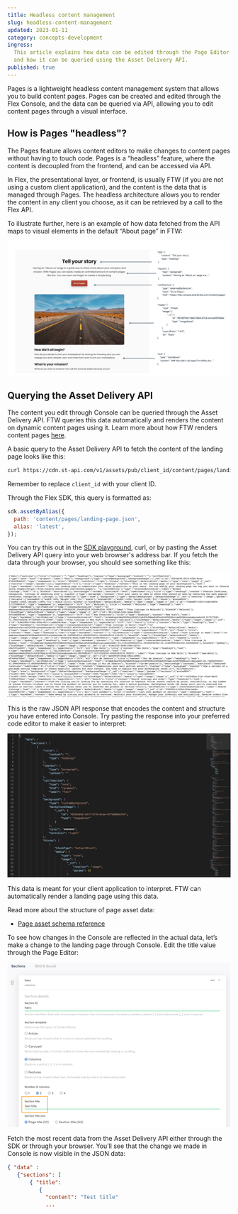 ```yaml
---
title: Headless content management
slug: headless-content-management
updated: 2023-01-11
category: concepts-development
ingress:
  This article explains how data can be edited through the Page Editor
  and how it can be queried using the Asset Delivery API.
published: true
---
```


Pages is a lightweight headless content management system that allows
you to build content pages. Pages can be created and edited through the
Flex Console, and the data can be queried via API, allowing you to edit
content pages through a visual interface.

## How is Pages "headless"?

The Pages feature allows content editors to make changes to content
pages without having to touch code. Pages is a “headless” feature, where
the content is decoupled from the frontend, and can be accessed via API.

In Flex, the presentational layer, or frontend, is usually FTW (if you
are not using a custom client application), and the content is the data
that is managed through Pages. The headless architecture allows you to
render the content in any client you choose, as it can be retrieved by a
call to the Flex API.

To illustrate further, here is an example of how data fetched from the
API maps to visual elements in the default “About page” in FTW:

![How data is rendered on the about page](./data.png)

## Querying the Asset Delivery API

The content you edit through Console can be queried through the Asset
Delivery API. FTW queries this data automatically and renders the
content on dynamic content pages using it. Learn more about how FTW
renders content pages [here](/ftw/page-builder/).

A basic query to the Asset Delivery API to fetch the content of the
landing page looks like this:

```bash
curl https://cdn.st-api.com/v1/assets/pub/client_id/content/pages/landing-page.json
```

Remember to replace `client_id` with your client ID.

Through the Flex SDK, this query is formatted as:

```js
sdk.assetByAlias({
  path: 'content/pages/landing-page.json',
  alias: 'latest',
});
```

You can try this out in the
[SDK playground](https://sharetribe.github.io/flex-sdk-js/try-it-in-the-playground.html),
curl, or by pasting the Asset Delivery API query into your web browser's
address bar. If you fetch the data through your browser, you should see
something like this:

![Example data](./example-data.png)

This is the raw JSON API response that encodes the content and structure
you have entered into Console. Try pasting the response into your
preferred code editor to make it easier to interpret:

![Example data formatted](./formatted.png)

This data is meant for your client application to interpret. FTW can
automatically render a landing page using this data.

<info>

Read more about the structure of page asset data:

- [Page asset schema reference](/references/page-asset-schema/)

</info>

To see how changes in the Console are reflected in the actual data,
let’s make a change to the landing page through Console. Edit the title
value through the Page Editor:

![Changing a value through Console](./console-change.png)

Fetch the most recent data from the Asset Delivery API either through
the SDK or through your browser. You’ll see that the change we made in
Console is now visible in the JSON data:

```json
{ "data" :
   {"sections": [
       { "title":
          {
            "content": "Test title"
            ...
```
